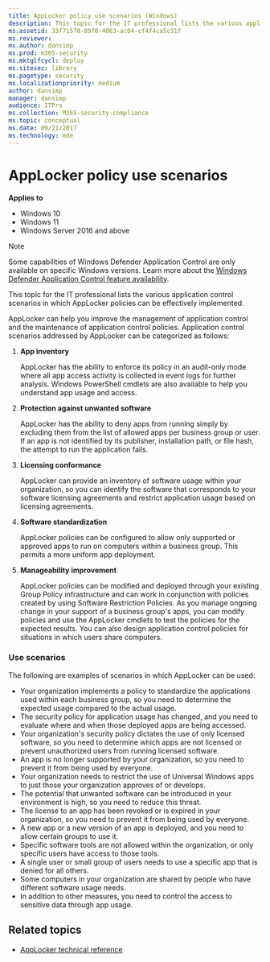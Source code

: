 ```yaml
---
title: AppLocker policy use scenarios (Windows)
description: This topic for the IT professional lists the various application control scenarios in which AppLocker policies can be effectively implemented.
ms.assetid: 33f71578-89f0-4063-ac04-cf4f4ca5c31f
ms.reviewer: 
ms.author: dansimp
ms.prod: m365-security
ms.mktglfcycl: deploy
ms.sitesec: library
ms.pagetype: security
ms.localizationpriority: medium
author: dansimp
manager: dansimp
audience: ITPro
ms.collection: M365-security-compliance
ms.topic: conceptual
ms.date: 09/21/2017
ms.technology: mde
---
```


# AppLocker policy use scenarios

**Applies to**

- Windows 10
- Windows 11
- Windows Server 2016 and above

> [!NOTE]
> Some capabilities of Windows Defender Application Control are only available on specific Windows versions. Learn more about the [Windows Defender Application Control feature availability](/windows/security/threat-protection/windows-defender-application-control/feature-availability).

This topic for the IT professional lists the various application control scenarios in which AppLocker policies can be effectively implemented.

AppLocker can help you improve the management of application control and the maintenance of application control policies. Application control scenarios addressed by AppLocker can be categorized as follows:

1.  **App inventory**

    AppLocker has the ability to enforce its policy in an audit-only mode where all app access activity is collected in event logs for further analysis. Windows PowerShell cmdlets are also available to help you understand app usage and access.

2.  **Protection against unwanted software**

    AppLocker has the ability to deny apps from running simply by excluding them from the list of allowed apps per business group or user. If an app is not identified by its publisher, installation path, or file hash, the attempt to run the application fails.

3.  **Licensing conformance**

    AppLocker can provide an inventory of software usage within your organization, so you can identify the software that corresponds to your software licensing agreements and restrict application usage based on licensing agreements.

4.  **Software standardization**

    AppLocker policies can be configured to allow only supported or approved apps to run on computers within a business group. This permits a more uniform app deployment.

5.  **Manageability improvement**

    AppLocker policies can be modified and deployed through your existing Group Policy infrastructure and can work in conjunction with policies created by using Software Restriction Policies. As you manage ongoing change in your support of a business group's apps, you can modify policies and use 
    the AppLocker cmdlets to test the policies for the expected results. You can also design application control policies for situations in which users share computers.

### Use scenarios

The following are examples of scenarios in which AppLocker can be used:

-   Your organization implements a policy to standardize the applications used within each business group, so you need to determine the expected usage compared to the actual usage.
-   The security policy for application usage has changed, and you need to evaluate where and when those deployed apps are being accessed.
-   Your organization's security policy dictates the use of only licensed software, so you need to determine which apps are not licensed or prevent unauthorized users from running licensed software.
-   An app is no longer supported by your organization, so you need to prevent it from being used by everyone.
-   Your organization needs to restrict the use of Universal Windows apps to just those your organization approves of or develops.
-   The potential that unwanted software can be introduced in your environment is high, so you need to reduce this threat.
-   The license to an app has been revoked or is expired in your organization, so you need to prevent it from being used by everyone.
-   A new app or a new version of an app is deployed, and you need to allow certain groups to use it.
-   Specific software tools are not allowed within the organization, or only specific users have access to those tools.
-   A single user or small group of users needs to use a specific app that is denied for all others.
-   Some computers in your organization are shared by people who have different software usage needs.
-   In addition to other measures, you need to control the access to sensitive data through app usage.

## Related topics
- [AppLocker technical reference](applocker-technical-reference.md)
 
 
